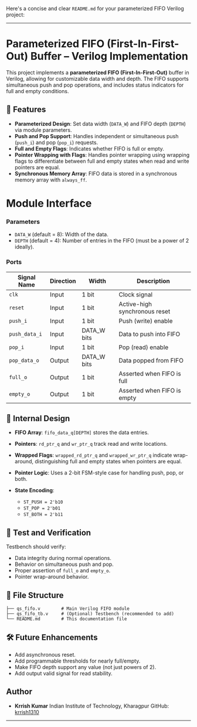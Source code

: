 Here's a concise and clear `README.md` for your parameterized FIFO Verilog project:

---

#  Parameterized FIFO (First-In-First-Out) Buffer – Verilog Implementation

This project implements a **parameterized FIFO (First-In-First-Out)** buffer in Verilog, allowing for customizable data width and depth. The FIFO supports simultaneous push and pop operations, and includes status indicators for full and empty conditions.

## 🔧 Features

*  **Parameterized Design**: Set data width (`DATA_W`) and FIFO depth (`DEPTH`) via module parameters.
*  **Push and Pop Support**: Handles independent or simultaneous push (`push_i`) and pop (`pop_i`) requests.
*  **Full and Empty Flags**: Indicates whether FIFO is full or empty.
*  **Pointer Wrapping with Flags**: Handles pointer wrapping using wrapping flags to differentiate between full and empty states when read and write pointers are equal.
*  **Synchronous Memory Array**: FIFO data is stored in a synchronous memory array with `always_ff`.

# Module Interface

### Parameters

* `DATA_W` (default = 8): Width of the data.
* `DEPTH` (default = 4): Number of entries in the FIFO (must be a power of 2 ideally).

### Ports

| Signal Name   | Direction | Width        | Description                   |
| ------------- | --------- | ------------ | ----------------------------- |
| `clk`         | Input     | 1 bit        | Clock signal                  |
| `reset`       | Input     | 1 bit        | Active-high synchronous reset |
| `push_i`      | Input     | 1 bit        | Push (write) enable           |
| `push_data_i` | Input     | DATA\_W bits | Data to push into FIFO        |
| `pop_i`       | Input     | 1 bit        | Pop (read) enable             |
| `pop_data_o`  | Output    | DATA\_W bits | Data popped from FIFO         |
| `full_o`      | Output    | 1 bit        | Asserted when FIFO is full    |
| `empty_o`     | Output    | 1 bit        | Asserted when FIFO is empty   |

## 🔄 Internal Design

* **FIFO Array**: `fifo_data_q[DEPTH]` stores the data entries.
* **Pointers**: `rd_ptr_q` and `wr_ptr_q` track read and write locations.
* **Wrapped Flags**: `wrapped_rd_ptr_q` and `wrapped_wr_ptr_q` indicate wrap-around, distinguishing full and empty states when pointers are equal.
* **Pointer Logic**: Uses a 2-bit FSM-style case for handling push, pop, or both.
* **State Encoding**:

  * `ST_PUSH = 2'b10`
  * `ST_POP = 2'b01`
  * `ST_BOTH = 2'b11`

## 🧪 Test and Verification

Testbench should verify:

* Data integrity during normal operations.
* Behavior on simultaneous push and pop.
* Proper assertion of `full_o` and `empty_o`.
* Pointer wrap-around behavior.

## 📁 File Structure

```
├── qs_fifo.v        # Main Verilog FIFO module
├── qs_fifo_tb.v     # (Optional) Testbench (recommended to add)
└── README.md        # This documentation file
```

## 🛠️ Future Enhancements

*  Add asynchronous reset.
*  Add programmable thresholds for nearly full/empty.
*  Make FIFO depth support any value (not just powers of 2).
*  Add output valid signal for read stability.

##  Author

* **Krrish Kumar**
  Indian Institute of Technology, Kharagpur
  GitHub: [krrish1310](https://github.com/krrish1310)

---

